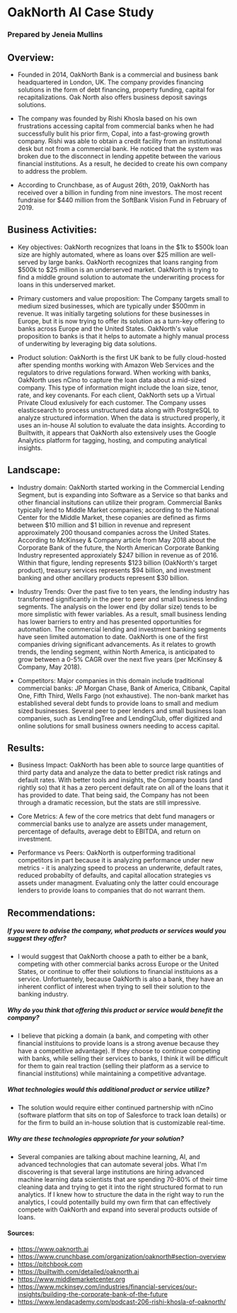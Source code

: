 # OakNorth AI Case Study
### Prepared by Jeneia Mullins


## Overview:
* Founded in 2014, OakNorth Bank is a commercial and business bank headquartered in London, UK.  The company provides financing solutions in the form of debt financing, property funding, capital for recapitalizations. Oak North also offers business deposit savings solutions.

* The company was founded by Rishi Khosla based on his own frustrations accessing capital from commercial banks when he had successfully bulit his prior firm, Copal, into a fast-growing growth company.  Rishi was able to obtain a credit facility from an institutional desk but not from a commercial bank. He noticed that the system was broken due to the disconnect in lending appetite between the various financial institutions.  As a result, he decided to create his own company to address the problem.

* According to Crunchbase, as of August 26th, 2019, OakNorth has received over a billion in funding from nine investors.  The most recent fundraise for $440 million from the SoftBank Vision Fund in February of 2019.  


## Business Activities:

* Key objectives: OakNorth recognizes that loans in the $1k to $500k loan size are highly automated, where as loans over $25 million are well-served by large banks. OakNorth recognizes that loans ranging from $500k to $25 million is an underserved market. OakNorth is trying to find a middle ground solution to automate the underwriting process for loans in this underserved market.

* Primary customers and value proposition: The Company targets small to medium sized businesses, which are typically under $500mm in revenue.  It was initially targeting solutions for these businesses in Europe, but it is now trying to offer its solution as a turn-key offering to banks across Europe and the United States.  OakNorth's value proposition to banks is that it helps to automate a highly manual process of underwiting by leveraging big data solutions.

* Product solution: OakNorth is the first UK bank to be fully cloud-hosted after spending months working with Amazon Web Services and the regulators to drive regulations forward.  When working with banks, OakNorth uses nCino to capture the loan data about a mid-sized company. This type of information might include the loan size, tenor, rate, and key covenants.  For each client, OakNorth sets up a Virtual Private Cloud exlusively for each customer. The Company usses elasticsearch to process unstructured data along with PostgreSQL to analyze structured information. When the data is structured properly, it uses an in-house AI solution to evaluate the data insights.  According to Builtwith, it appears that OakNorth also extensively uses the Google Analytics platform for tagging, hosting, and computing analytical insights.


## Landscape:

* Industry domain: OakNorth started working in the Commercial Lending Segment, but is expanding into Software as a Service so that banks and other financial insitutions can utilize their program.  Commercial Banks typically lend to Middle Market companies; according to the National Center for the Middle Market, these copanies are defined as firms between $10 million and $1 billion in revenue and represent approximately 200 thousand companies across the United States.  According to McKinsey & Company article from May 2018 about the Corporate Bank of the future, the North American Corporate Banking Industry represented approxiately $247 billion in revenue as of 2016.  Within that figure, lending represents $123 billion (OakNorth's target product), treasury services represents $94 billion, and investment banking and other ancillary products represent $30 billion.

* Industry Trends: Over the past five to ten years, the lending industry has transformed significantly in the peer to peer and small business lending segments.  The analysis on the lower end (by dollar size) tends to be more simplistic with fewer variables.  As a result, small business lending has lower barriers to entry and has presented opportunities for automation. The commercial lending and investment banking segments have seen limited automation to date.  OakNorth is one of the first companies driving significant advancements. As it relates to growth trends, the lending segment, within North America, is anticipated to grow between a 0-5% CAGR over the next five years (per McKinsey & Company, May 2018).

* Competitors: Major companies in this domain include traditional commercial banks: JP Morgan Chase, Bank of America, Citibank, Capital One, Fifth Third, Wells Fargo (not exhaustive). The non-bank market has established several debt funds to provide loans to small and medium sized businesses. Several peer to peer lenders and small business loan companies, such as LendingTree and LendingClub, offer digitized and online solutions for small business owners needing to access capital.


## Results:

* Business Impact: OakNorth has been able to source large quantities of third party data and analyze the data to better predict risk ratings and default rates. With better tools and insights, the Company boasts (and rightly so) that it has a zero percent default rate on all of the loans that it has provided to date.  That being said, the Company has not been through a dramatic recession, but the stats are still impressive.

* Core Metrics: A few of the core metrics that debt fund managers or commercial banks use to analyze are assets under management, percentage of defaults, average debt to EBITDA, and return on investment.

* Performance vs Peers: OakNorth is outperforming traditional competitors in part because it is analyzing performance under new metrics - it is analyzing speed to process an underwrite, default rates, reduced probabilty of defaults, and capital allocation strategies vs assets under managment.  Evaluating only the latter could encourage lenders to provide loans to companies that do not warrant them.


## Recommendations:

##### If you were to advise the company, what products or services would you suggest they offer? 
* I would suggest that OakNorth choose a path to either be a bank, competing with other commercial banks across Europe or the United States, or continue to offer their solutions to financial instituions as a service. Unfortuantely, because OakNorth is also a bank, they have an inherent conflict of interest when trying to sell their solution to the banking industry. 

##### Why do you think that offering this product or service would benefit the company? 
* I believe that picking a domain (a bank, and competing with other financial instituions to provide loans is a strong avenue because they have a competitive advantage).  If they choose to continue competing with banks, while selling their services to banks, I think it will be difficult for them to gain real traction (selling their platform as a service to financial institutions) while maintaining a competitive advantage.

##### What technologies would this additional product or service utilize? 
* The solution would require either continued partnership with nCino (software platform that sits on top of Salesforce to track loan details) or for the firm to build an in-house solution that is customizable real-time.

##### Why are these technologies appropriate for your solution? 
* Several companies are talking about machine learning, AI, and advanced technologies that can automate several jobs.  What I'm discovering is that several large institutions are hiring advanced machine learning data scientists that are spending 70-80% of their time cleaning data and trying to get it into the right structured format to run analytics. If I knew how to structure the data in the right way to run the analytics, I could potentailly build my own firm that can effectively compete with OakNorth and expand into several products outside of loans.


#### Sources:
* https://www.oaknorth.ai 
* https://www.crunchbase.com/organization/oaknorth#section-overview
* https://pitchbook.com 
* https://builtwith.com/detailed/oaknorth.ai
* https://www.middlemarketcenter.org
* https://www.mckinsey.com/industries/financial-services/our-insights/building-the-corporate-bank-of-the-future 
* https://www.lendacademy.com/podcast-206-rishi-khosla-of-oaknorth/ 